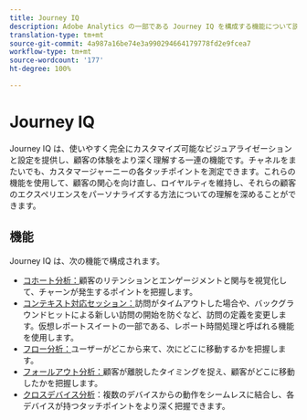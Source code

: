 ```yaml
---
title: Journey IQ
description: Adobe Analytics の一部である Journey IQ を構成する機能について説明します。
translation-type: tm+mt
source-git-commit: 4a987a16be74e3a990294664179778fd2e9fcea7
workflow-type: tm+mt
source-wordcount: '177'
ht-degree: 100%

---
```



# Journey IQ

Journey IQ は、使いやすく完全にカスタマイズ可能なビジュアライゼーションと設定を提供し、顧客の体験をより深く理解する一連の機能です。チャネルをまたいでも、カスタマージャーニーの各タッチポイントを測定できます。これらの機能を使用して、顧客の関心を向け直し、ロイヤルティを維持し、それらの顧客のエクスペリエンスをパーソナライズする方法についての理解を深めることができます。

## 機能

Journey IQ は、次の機能で構成されます。

* [ コホート分析：](visualizations/cohort-table/cohort-analysis.md)顧客のリテンションとエンゲージメントと関与を視覚化して、チャーンが発生するポイントを把握します。
* [ コンテキスト対応セッション：](../../components/vrs/vrs-report-time-processing.md)訪問がタイムアウトした場合や、バックグラウンドヒットによる新しい訪問の開始を防ぐなど、訪問の定義を変更します。仮想レポートスイートの一部である、レポート時間処理と呼ばれる機能を使用します。
* [フロー分析：](visualizations/c-flow/flow.md)ユーザーがどこから来て、次にどこに移動するかを把握します。
* [フォールアウト分析：](visualizations/fallout/fallout-flow.md)顧客が離脱したタイミングを捉え、顧客がどこに移動したかを把握します。
* [クロスデバイス分析](../../components/cda/overview.md)：複数のデバイスからの動作をシームレスに結合し、各デバイスが持つタッチポイントをより深く把握できます。

